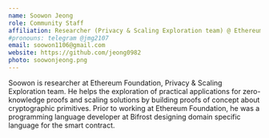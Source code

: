 ```yaml
---
name: Soowon Jeong
role: Community Staff
affiliation: Researcher (Privacy & Scaling Exploration team) @ Ethereum Foundation
#pronouns: telegram @jmg2107
email: soowon1106@gmail.com
website: https://github.com/jeong0982
photo: soowonjeong.png
---
```


Soowon is researcher at Ethereum Foundation, Privacy & Scaling Exploration team. He helps the exploration of practical applications for zero-knowledge proofs and scaling solutions by building proofs of concept about cryptographic primitives. Prior to working at Ethereum Foundation, he was a programming language developer at Bifrost designing domain specific language for the smart contract.
